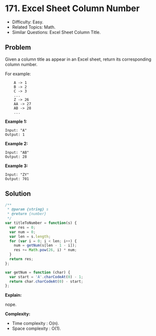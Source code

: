 # 171. Excel Sheet Column Number

- Difficulty: Easy.
- Related Topics: Math.
- Similar Questions: Excel Sheet Column Title.

## Problem

Given a column title as appear in an Excel sheet, return its corresponding column number.

For example:

```
    A -> 1
    B -> 2
    C -> 3
    ...
    Z -> 26
    AA -> 27
    AB -> 28 
    ...
```

**Example 1:**

```
Input: "A"
Output: 1
```

**Example 2:**

```
Input: "AB"
Output: 28
```

**Example 3:**

```
Input: "ZY"
Output: 701
```

## Solution

```javascript
/**
 * @param {string} s
 * @return {number}
 */
var titleToNumber = function(s) {
  var res = 0;
  var num = 0;
  var len = s.length;
  for (var i = 0; i < len; i++) {
    num = getNum(s[len - 1 - i]);
    res += Math.pow(26, i) * num;
  }
  return res;
};

var getNum = function (char) {
  var start = 'A'.charCodeAt(0) - 1;
  return char.charCodeAt(0) - start;
};
```

**Explain:**

nope.

**Complexity:**

* Time complexity : O(n).
* Space complexity : O(1).
